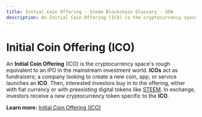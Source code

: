 ```yaml
---
title: Initial Coin Offering - Steem Blockchain Glossary - SDN
description: An Initial Coin Offering (ICO) is the cryptocurrency space's rough equivalent to an IPO in the mainstream investment world. Then, interested investors buy in to the offering, either with fiat currency or with preexisting digital tokens like STEEM.
---
```

# Initial Coin Offering (ICO)

An **Initial Coin Offering** (ICO) is the cryptocurrency space's rough equivalent to an IPO in the mainstream investment world. **ICOs** act as fundraisers; a company looking to create a new coin, app, or service launches an **ICO**. Then, interested investors buy in to the offering, either with fiat currency or with preexisting digital tokens like [STEEM](/glossary/steem.md). In exchange, investors receive a new cryptocurrency token specific to the **ICO**.

**Learn more:** [Initial Coin Offering (ICO)](https://www.investopedia.com/terms/i/initial-coin-offering-ico.asp#ixzz5SdC5CUxZ)

